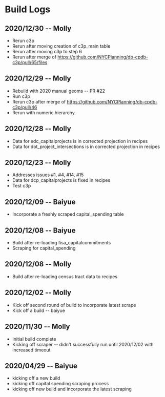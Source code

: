 # Build Logs

## 2020/12/30 -- Molly
+ Rerun c3p
+ Rerun after moving creation of c3p_main table
+ Rerun after moving c3p to step 6
+ Rerun after merge of https://github.com/NYCPlanning/db-cpdb-c3p/pull/65/files

## 2020/12/29 -- Molly
+ Rebuild with 2020 manual geoms -- PR #22
+ Run c3p
+ Rerun c3p after merge of https://github.com/NYCPlanning/db-cpdb-c3p/pull/46
+ Rerun with numeric hierarchy

## 2020/12/28 -- Molly
+ Data for edc_capitalprojects is in corrected projection in recipes
+ Data for dot_project_intersections is in corrected projection in recipes

## 2020/12/23 -- Molly
+ Addresses issues #1, #4, #14, #15
+ Data for dcp_capitalprojects is fixed in recipes
+ Test c3p

## 2020/12/09 -- Baiyue
+ Incorporate a freshly scraped capital_spending table

## 2020/12/08 -- Baiyue
+ Build after re-loading fisa_capitalcommitments
+ Scraping for capital_spending

## 2020/12/08 -- Molly
+ Build after re-loading census tract data to recipes

## 2020/12/02 -- Molly
+ Kick off second round of build to incorporate latest scrape
+ Kick off a build -- baiyue

## 2020/11/30 -- Molly
+ Initial build complete
+ Kicking off scraper -- didn't successfully run until 2020/12/02 with increased timeout

## 2020/04/29 -- Baiyue
+ kicking off a new build
+ kicking off capital spending scraping process
+ kicking off new build and incorporate the latest scraping
